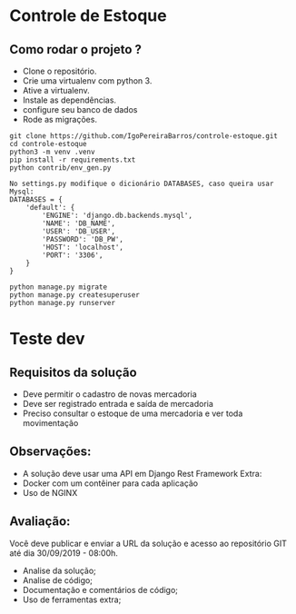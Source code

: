 # Controle de Estoque

## Como rodar o projeto ?

* Clone o repositório.
* Crie uma virtualenv com python 3.
* Ative a virtualenv.
* Instale as dependências.
* configure seu banco de dados
* Rode as migrações.

```
git clone https://github.com/IgoPereiraBarros/controle-estoque.git
cd controle-estoque
python3 -m venv .venv
pip install -r requirements.txt
python contrib/env_gen.py

No settings.py modifique o dicionário DATABASES, caso queira usar Mysql:
DATABASES = {
    'default': {
        'ENGINE': 'django.db.backends.mysql',
        'NAME': 'DB_NAME',
        'USER': 'DB_USER',
        'PASSWORD': 'DB_PW',
        'HOST': 'localhost',
        'PORT': '3306',
    }
}

python manage.py migrate
python manage.py createsuperuser
python manage.py runserver
```



# Teste dev

## Requisitos da solução
* Deve permitir o cadastro de novas mercadoria
* Deve ser registrado entrada e saída de mercadoria
* Preciso consultar o estoque de uma mercadoria e ver toda movimentação

## Observações: 
* A solução deve usar uma API em Django Rest Framework
Extra:
* Docker com um contêiner para cada aplicação
* Uso de NGINX 

## Avaliação:
Você deve publicar e enviar a URL da solução e acesso ao repositório GIT até dia 30/09/2019 - 08:00h.
* Analise da solução;
* Analise de código;
* Documentação e comentários de código; 
* Uso de ferramentas extra;
